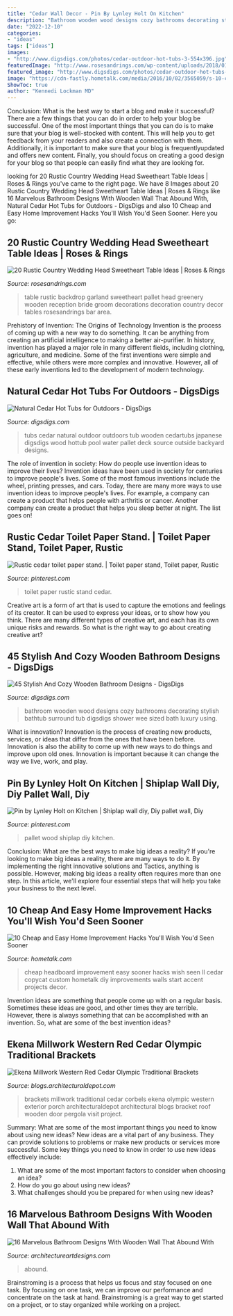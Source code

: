 ```yaml
---
title: "Cedar Wall Decor - Pin By Lynley Holt On Kitchen"
description: "Bathroom wooden wood designs cozy bathrooms decorating stylish bathtub surround tub digsdigs shower wee sized bath luxury using"
date: "2022-12-10"
categories:
- "ideas"
tags: ["ideas"]
images:
- "http://www.digsdigs.com/photos/cedar-outdoor-hot-tubs-3-554x396.jpg"
featuredImage: "http://www.rosesandrings.com/wp-content/uploads/2018/01/rustic-wooden-pallet-wedding-backdrop-and-sweetheart-table-with-greenery-garland.jpg"
featured_image: "http://www.digsdigs.com/photos/cedar-outdoor-hot-tubs-3-554x396.jpg"
image: "https://cdn-fastly.hometalk.com/media/2016/10/02/3565059/s-10-cheap-and-easy-home-improvement-hacks-you-ll-wish-you-d-seen-sooner-home-decor-home-improvement.jpg?size=1600x1000&amp;nocrop=1"
ShowToc: true
author: "Kennedi Lockman MD"
---
```



Conclusion: What is the best way to start a blog and make it successful?
There are a few things that you can do in order to help your blog be successful. One of the most important things that you can do is to make sure that your blog is well-stocked with content. This will help you to get feedback from your readers and also create a connection with them. Additionally, it is important to make sure that your blog is frequentlyupdated and offers new content. Finally, you should focus on creating a good design for your blog so that people can easily find what they are looking for.

	

		
looking for 20 Rustic Country Wedding Head Sweetheart Table Ideas | Roses &amp; Rings you've came to the right page. We have 8 Images about 20 Rustic Country Wedding Head Sweetheart Table Ideas | Roses &amp; Rings like 16 Marvelous Bathroom Designs With Wooden Wall That Abound With, Natural Cedar Hot Tubs for Outdoors - DigsDigs and also 10 Cheap and Easy Home Improvement Hacks You&#039;ll Wish You&#039;d Seen Sooner. Here you go:
		
    
## 20 Rustic Country Wedding Head Sweetheart Table Ideas | Roses &amp; Rings

<img loading=lazy src="http://www.rosesandrings.com/wp-content/uploads/2018/01/rustic-wooden-pallet-wedding-backdrop-and-sweetheart-table-with-greenery-garland.jpg" onerror="this.onerror=null;this.src='https://tse1.mm.bing.net/th?id=OIP.Qxf7T-jdmtl96Aaq9y7xxAHaLH&amp;pid=15.1';" alt="20 Rustic Country Wedding Head Sweetheart Table Ideas | Roses &amp; Rings">

_Source: rosesandrings.com_

>table rustic backdrop garland sweetheart pallet head greenery wooden reception bride groom decorations decoration country decor tables rosesandrings bar area. 

	

Prehistory of Invention: The Origins of Technology
Invention is the process of coming up with a new way to do something. It can be anything from creating an artificial intelligence to making a better air-purifier. In history, invention has played a major role in many different fields, including clothing, agriculture, and medicine. Some of the first inventions were simple and effective, while others were more complex and innovative. However, all of these early inventions led to the development of modern technology.

    
## Natural Cedar Hot Tubs For Outdoors - DigsDigs

<img loading=lazy src="http://www.digsdigs.com/photos/cedar-outdoor-hot-tubs-3-554x396.jpg" onerror="this.onerror=null;this.src='https://tse2.mm.bing.net/th?id=OIP.ctMGpwNX8wjyEnBBvdjEQgHaFS&amp;pid=15.1';" alt="Natural Cedar Hot Tubs for Outdoors - DigsDigs">

_Source: digsdigs.com_

>tubs cedar natural outdoor outdoors tub wooden cedartubs japanese digsdigs wood hottub pool water pallet deck source outside backyard designs. 

	

The role of invention in society: How do people use invention ideas to improve their lives?
Invention ideas have been used in society for centuries to improve people's lives. Some of the most famous inventions include the wheel, printing presses, and cars. Today, there are many more ways to use invention ideas to improve people's lives. For example, a company can create a product that helps people with arthritis or cancer. Another company can create a product that helps you sleep better at night. The list goes on!

    
## Rustic Cedar Toilet Paper Stand. | Toilet Paper Stand, Toilet Paper, Rustic

<img loading=lazy src="https://i.pinimg.com/736x/0f/e2/79/0fe2791878206ee222f2beab4dae6938.jpg" onerror="this.onerror=null;this.src='https://tse1.mm.bing.net/th?id=OIP.P9vz-LetSo40a7oFqDn0swHaJ3&amp;pid=15.1';" alt="Rustic cedar toilet paper stand. | Toilet paper stand, Toilet paper, Rustic">

_Source: pinterest.com_

>toilet paper rustic stand cedar. 

	

Creative art is a form of art that is used to capture the emotions and feelings of its creator. It can be used to express your ideas, or to show how you think. There are many different types of creative art, and each has its own unique risks and rewards. So what is the right way to go about creating creative art?

    
## 45 Stylish And Cozy Wooden Bathroom Designs - DigsDigs

<img loading=lazy src="http://www.digsdigs.com/photos/stylish-and-cozy-wooden-bathroom-designs-8.jpg" onerror="this.onerror=null;this.src='https://tse2.mm.bing.net/th?id=OIP.NksIe8y5okFOuu3MvOn2yAHaIJ&amp;pid=15.1';" alt="45 Stylish And Cozy Wooden Bathroom Designs - DigsDigs">

_Source: digsdigs.com_

>bathroom wooden wood designs cozy bathrooms decorating stylish bathtub surround tub digsdigs shower wee sized bath luxury using. 

	

What is innovation?
Innovation is the process of creating new products, services, or ideas that differ from the ones that have been before. Innovation is also the ability to come up with new ways to do things and improve upon old ones. Innovation is important because it can change the way we live, work, and play.

    
## Pin By Lynley Holt On Kitchen | Shiplap Wall Diy, Diy Pallet Wall, Diy

<img loading=lazy src="https://i.pinimg.com/736x/be/af/f8/beaff8406bf344b8ff655fa000d72f0a.jpg" onerror="this.onerror=null;this.src='https://tse1.mm.bing.net/th?id=OIP.qqLLZpldBV2sGB2j4fvrRQHaP3&amp;pid=15.1';" alt="Pin by Lynley Holt on Kitchen | Shiplap wall diy, Diy pallet wall, Diy">

_Source: pinterest.com_

>pallet wood shiplap diy kitchen. 

	

Conclusion: What are the best ways to make big ideas a reality?
If you're looking to make big ideas a reality, there are many ways to do it. By implementing the right innovative solutions and Tactics, anything is possible. However, making big ideas a reality often requires more than one step. In this article, we'll explore four essential steps that will help you take your business to the next level.

    
## 10 Cheap And Easy Home Improvement Hacks You&#039;ll Wish You&#039;d Seen Sooner

<img loading=lazy src="https://cdn-fastly.hometalk.com/media/2016/10/02/3565059/s-10-cheap-and-easy-home-improvement-hacks-you-ll-wish-you-d-seen-sooner-home-decor-home-improvement.jpg?size=1600x1000&amp;nocrop=1" onerror="this.onerror=null;this.src='https://tse4.mm.bing.net/th?id=OIP.YZgk4dQBYwryGsxEUZ9ipAHaJ4&amp;pid=15.1';" alt="10 Cheap and Easy Home Improvement Hacks You&#039;ll Wish You&#039;d Seen Sooner">

_Source: hometalk.com_

>cheap headboard improvement easy sooner hacks wish seen ll cedar copycat custom hometalk diy improvements walls start accent projects decor. 

	

Invention ideas are something that people come up with on a regular basis. Sometimes these ideas are good, and other times they are terrible. However, there is always something that can be accomplished with an invention. So, what are some of the best invention ideas?

    
## Ekena Millwork Western Red Cedar Olympic Traditional Brackets

<img loading=lazy src="https://www.architecturaldepot.com/blog/wp-content/uploads/2017/04/Ekena-Millwork-Olympic-Traditional-Smooth-Bracket-796352.jpg" onerror="this.onerror=null;this.src='https://tse2.mm.bing.net/th?id=OIP.LX-ozAf-6ykN3RQP4VNxqgHaHh&amp;pid=15.1';" alt="Ekena Millwork Western Red Cedar Olympic Traditional Brackets">

_Source: blogs.architecturaldepot.com_

>brackets millwork traditional cedar corbels ekena olympic western exterior porch architecturaldepot architectural blogs bracket roof wooden door pergola visit project. 

	

Summary: What are some of the most important things you need to know about using new ideas?
New ideas are a vital part of any business. They can provide solutions to problems or make new products or services more successful. Some key things you need to know in order to use new ideas effectively include:
1. What are some of the most important factors to consider when choosing an idea?
2. How do you go about using new ideas?
3. What challenges should you be prepared for when using new ideas?

    
## 16 Marvelous Bathroom Designs With Wooden Wall That Abound With

<img loading=lazy src="https://www.architectureartdesigns.com/wp-content/uploads/2016/05/6-93.jpg" onerror="this.onerror=null;this.src='https://tse2.mm.bing.net/th?id=OIP.q1xJXIAnOU9sURq0nnXgDQHaIz&amp;pid=15.1';" alt="16 Marvelous Bathroom Designs With Wooden Wall That Abound With">

_Source: architectureartdesigns.com_

>abound. 

	

Brainstroming is a process that helps us focus and stay focused on one task. By focusing on one task, we can improve our performance and concentrate on the task at hand. Brainstroming is a great way to get started on a project, or to stay organized while working on a project.

